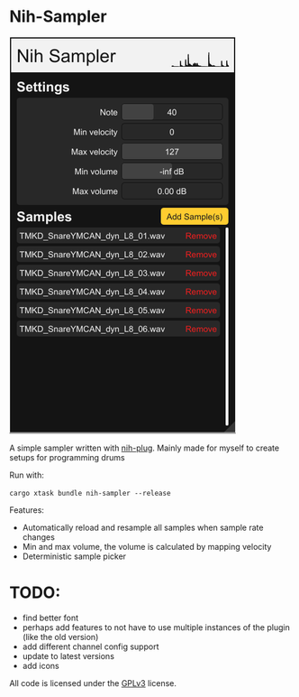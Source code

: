 # Nih-Sampler

![Screenshot](./screenshot.png)

A simple sampler written with [nih-plug](https://github.com/robbert-vdh/nih-plug.git).
Mainly made for myself to create setups for programming drums

Run with:

`cargo xtask bundle nih-sampler --release`

Features:
- Automatically reload and resample all samples when sample rate changes
- Min and max volume, the volume is calculated by mapping velocity
- Deterministic sample picker


# TODO:
- find better font
- perhaps add features to not have to use multiple instances of the plugin (like the old version)
- add different channel config support
- update to latest versions
- add icons

All code is licensed under the [GPLv3](https://www.gnu.org/licenses/gpl-3.0.txt) license.
